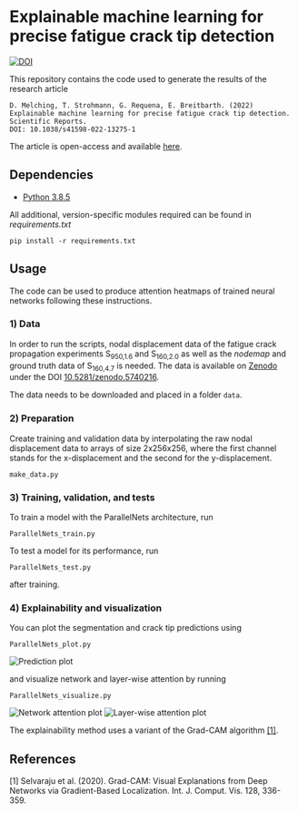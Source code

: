 # Explainable machine learning for precise fatigue crack tip detection
[![DOI](https://zenodo.org/badge/498676315.svg)](https://zenodo.org/badge/latestdoi/498676315)

This repository contains the code used to generate the results of the research article
```
D. Melching, T. Strohmann, G. Requena, E. Breitbarth. (2022)
Explainable machine learning for precise fatigue crack tip detection. 
Scientific Reports.
DOI: 10.1038/s41598-022-13275-1
```
The article is open-access and available [here](https://doi.org/10.1038/s41598-022-13275-1).

## Dependencies
*  [Python 3.8.5](https://www.python.org/downloads/release/python-385/)

All additional, version-specific modules required can be found in *requirements.txt*
```shell
pip install -r requirements.txt
```

## Usage

The code can be used to produce attention heatmaps of trained neural networks 
following these instructions.

### 1) Data
In order to run the scripts, nodal displacement data of the fatigue crack propagation experiments
S<sub>950,1.6</sub> and S<sub>160,2.0</sub> as well as the *nodemap* and ground truth data
of S<sub>160,4.7</sub> is needed. 
The data is available on [Zenodo](https://zenodo.org) 
under the DOI [10.5281/zenodo.5740216](https://zenodo.org/record/5740216). 

The data needs to be downloaded and placed in a folder `data`.

### 2) Preparation
Create training and validation data by interpolating the raw nodal displacement data to arrays of size 2x256x256, 
where the first channel stands for the x-displacement and the second for the y-displacement.
```shell
make_data.py
```

### 3) Training, validation, and tests
To train a model with the ParallelNets architecture, run
```shell
ParallelNets_train.py
```
To test a model for its performance, run
```shell
ParallelNets_test.py
```
after training.

### 4) Explainability and visualization
You can plot the segmentation and crack tip predictions using
```shell
ParallelNets_plot.py
```
![Prediction plot](assets/prediction.png)

and visualize network and layer-wise attention by running
```shell
ParallelNets_visualize.py
```
![Network attention plot](assets/network_attention.png)
![Layer-wise attention plot](assets/layer_attention.png)

The explainability method uses a variant of the Grad-CAM algorithm [[1]](#1).

## References
<a id="1">[1]</a> 
Selvaraju et al. (2020).
Grad-CAM: Visual Explanations from Deep Networks via Gradient-Based Localization. Int. J. Comput. Vis. 128, 336-359.
